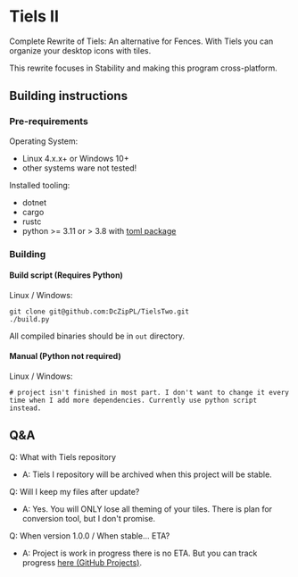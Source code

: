 # Tiels II
Complete Rewrite of Tiels: An alternative for Fences.
With Tiels you can organize your desktop icons with tiles.

This rewrite focuses in Stability and making this program cross-platform.

## Building instructions
### Pre-requirements
Operating System:
- Linux 4.x.x+ or Windows 10+
- other systems ware not tested!

Installed tooling:
- dotnet
- cargo
- rustc
- python >= 3.11 or > 3.8 with [toml package](https://pypi.org/project/toml/)

### Building
#### Build script (Requires Python)
Linux / Windows:
```shell
git clone git@github.com:DcZipPL/TielsTwo.git
./build.py
```
All compiled binaries should be in `out` directory.
#### Manual (Python not required)
Linux / Windows:
```shell
# project isn't finished in most part. I don't want to change it every time when I add more dependencies. Currently use python script instead.
```
## Q&A
Q: What with Tiels repository
- A: Tiels I repository will be archived when this project will be stable.

Q: Will I keep my files after update?
- A: Yes. You will ONLY lose all theming of your tiles. There is plan for conversion tool, but I don't promise.

Q: When version 1.0.0 / When stable... ETA?
- A: Project is work in progress there is no ETA. But you can track progress [here (GitHub Projects)](https://github.com/users/DcZipPL/projects/1).
